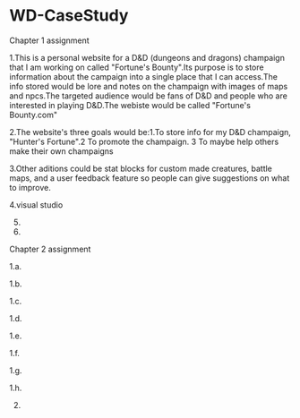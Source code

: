 # WD-CaseStudy
Chapter 1 assignment 

1.This is a personal website for a D&D (dungeons and dragons) champaign that I am working on called "Fortune's Bounty".Its purpose is to store information about the campaign into a single place that I can access.The info stored would be lore and notes on the champaign with images of maps and npcs.The targeted audience would be fans of D&D and people who are interested in playing D&D.The webiste would be called "Fortune's Bounty.com"

2.The website's three goals would be:1.To store info for my D&D champaign, "Hunter's Fortune".2 To promote the champaign. 3 To maybe help others make their own champaigns

3.Other aditions could be stat blocks for custom made creatures, battle maps, and a user feedback feature so people can give suggestions on what to improve.

4.visual studio

5.

6.


Chapter 2 assignment

1.a.

1.b.

1.c.

1.d.

1.e.

1.f.

1.g.

1.h.

2.
